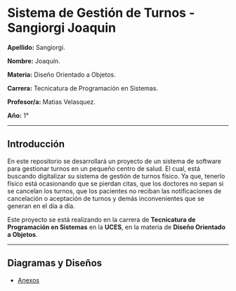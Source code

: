 # Sistema de Gestión de Turnos - Sangiorgi Joaquin

**Apellido:** Sangiorgi.

**Nombre:** Joaquín.

**Materia:** Diseño Orientado a Objetos.

**Carrera:** Tecnicatura de Programación en Sistemas.

**Profesor/a:** Matias Velasquez.

**Año:** 1°
***

## Introducción

En este repositorio se desarrollará un proyecto de un sistema de software para gestionar turnos en un pequeño centro de salud. El cual, está buscando digitalizar su sistema de gestión de turnos físico. Ya que, tenerlo físico está ocasionando que se pierdan citas, que los doctores no sepan si se cancelan los turnos, que los pacientes no reciban las notificaciones de cancelación o aceptación de turnos y demás inconvenientes que se generan en el día a día.

Este proyecto se está realizando en la carrera de **Tecnicatura de Programación en Sistemas** en la **UCES**, en la materia de **Diseño Orientado a Objetos**.
***

## Diagramas y Diseños

* [Anexos](anexos.md)
